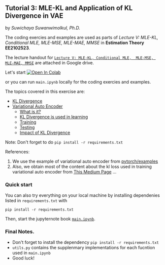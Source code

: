 ## Tutorial 3: MLE-KL and Application of KL Divergence in VAE 

by *Suwichaya Suwanwimolkul, Ph.D.*

The coding exercies and examples are used as parts of  *Lecture V: MLE-KL, Conditional MLE,  MLE-MSE, MLE-MAE, MMSE*  in **Estimation Theory EE2102523**. 

The lecture handout for [`Lecture V: MLE-KL, Conditional MLE,  MLE-MSE, MLE-MAE, MMSE`](https://drive.google.com/drive/folders/1VAEFqNYpjVlbc7dac92entSJlO_gzd-6?usp=drive_link) are attached in Google drive.

Let's start
<a target="_blank" href="https://colab.research.google.com/github/GenAI-CUEE/Estimation-Theory-EE523/blob/master/Tutorial3/main.ipynb">
  <img src="https://colab.research.google.com/assets/colab-badge.svg" alt="Open In Colab"/>
</a>

or you can run `main.ipynb` locally for the coding exercies and examples.

The topics covered in this exercise are: 
- [KL Divergence](#kl-divergence)   
- [Variational Auto Encoder](#variational-auto-encoder-vae)
    - [What is it?](#what-is-variational-auto-encoder-vae)
    - [KL Divergence is used in learning](#why-we-need-kl-divergence-loss)
    - [Training](#training-phase)
    - [Testing](#testing-phase)
    - [Impact of KL Divergence](#how-kl-div-loss-impact-the-encoded-features)


Note: Don't forget to do `pip install -r requirements.txt`

References:

1. We use the example of variational auto encoder from [pytorch/examples](https://github.com/pytorch/examples)
2. Also, we obtain most of the content about the kl loss used in training  variational auto encoder from [This Medium Page](https://medium.com/@outerrencedl/variational-autoencoder-and-a-bit-kl-divergence-with-pytorch-ce04fd55d0d7) ...


### Quick start 

You can also try everything on your local machine by installing dependenies listed in `requirements.txt` with 

```
pip install -r requirements.txt
```

Then, start the jupyternote book [`main.ipynb`](main.ipynb).
 

 
### Final Notes.
-  Don't forget to install the dependency `pip install -r requirements.txt`
- `utils.py` contains the supplenmary implementations for each fucntion used in `main.ipynb` 
- Good luck! 